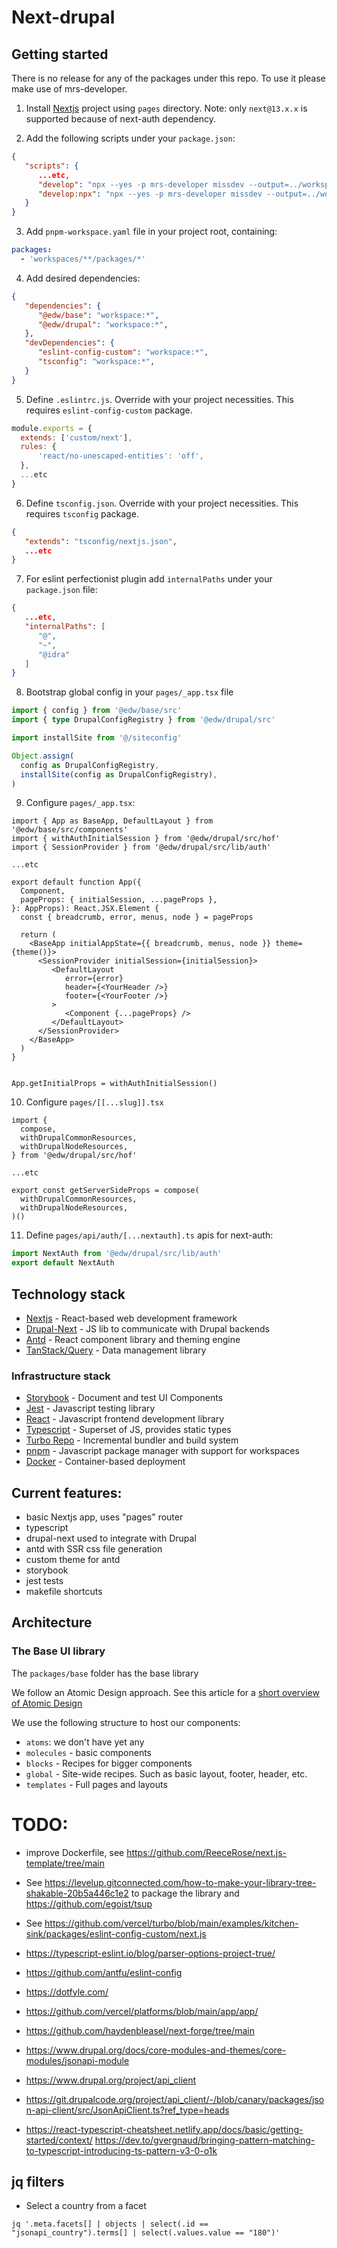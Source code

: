 # Next-drupal

## Getting started

There is no release for any of the packages under this repo. To use it please make use of mrs-developer.

1. Install [Nextjs](https://nextjs.org/docs/getting-started/installation) project using `pages` directory. Note: only `next@13.x.x` is supported because of next-auth dependency.

2. Add the following scripts under your `package.json`:

```json
{
   "scripts": {
      ...etc,
      "develop": "npx --yes -p mrs-developer missdev --output=../workspaces --no-config",
      "develop:npx": "npx --yes -p mrs-developer missdev --output=../workspaces --no-config"
   }
}
```

3. Add `pnpm-workspace.yaml` file in your project root, containing:

```yaml
packages:
  - 'workspaces/**/packages/*'
```

4. Add desired dependencies:
```json
{
   "dependencies": {
      "@edw/base": "workspace:*",
      "@edw/drupal": "workspace:*",
   },
   "devDependencies": {
      "eslint-config-custom": "workspace:*",
      "tsconfig": "workspace:*",
   }
}
```

5. Define `.eslintrc.js`. Override with your project necessities. This requires `eslint-config-custom` package.

```js
module.exports = {
  extends: ['custom/next'],
  rules: {
      'react/no-unescaped-entities': 'off',
  },
  ...etc
}
```

6. Define `tsconfig.json`. Override with your project necessities. This requires `tsconfig` package.

```json
{
   "extends": "tsconfig/nextjs.json",
   ...etc
}
```

7. For eslint perfectionist plugin add `internalPaths` under your `package.json` file:

```json
{
   ...etc,
   "internalPaths": [
      "@",
      "~",
      "@idra"
   ]
}
```

8. Bootstrap global config in your `pages/_app.tsx` file

```ts
import { config } from '@edw/base/src'
import { type DrupalConfigRegistry } from '@edw/drupal/src'

import installSite from '@/siteconfig'

Object.assign(
  config as DrupalConfigRegistry,
  installSite(config as DrupalConfigRegistry),
)
```

9. Configure `pages/_app.tsx`:
```tsx
import { App as BaseApp, DefaultLayout } from '@edw/base/src/components'
import { withAuthInitialSession } from '@edw/drupal/src/hof'
import { SessionProvider } from '@edw/drupal/src/lib/auth'

...etc

export default function App({
  Component,
  pageProps: { initialSession, ...pageProps },
}: AppProps): React.JSX.Element {
  const { breadcrumb, error, menus, node } = pageProps

  return (
    <BaseApp initialAppState={{ breadcrumb, menus, node }} theme={theme()}>
      <SessionProvider initialSession={initialSession}>
         <DefaultLayout
            error={error}
            header={<YourHeader />}
            footer={<YourFooter />}
         >
            <Component {...pageProps} />
         </DefaultLayout>
      </SessionProvider>
    </BaseApp>
  )
}


App.getInitialProps = withAuthInitialSession()
```

10. Configure `pages/[[...slug]].tsx`

```tsx
import {
  compose,
  withDrupalCommonResources,
  withDrupalNodeResources,
} from '@edw/drupal/src/hof'

...etc

export const getServerSideProps = compose(
  withDrupalCommonResources,
  withDrupalNodeResources,
)()
```

11. Define `pages/api/auth/[...nextauth].ts` apis for next-auth:

```ts
import NextAuth from '@edw/drupal/src/lib/auth'
export default NextAuth
```

## Technology stack

- [Nextjs](https://nextjs.org/) - React-based web development framework
- [Drupal-Next](https://next-drupal.org/) - JS lib to communicate with Drupal backends
- [Antd](https://ant.design/) - React component library and theming engine
- [TanStack/Query](https://tanstack.com/query/v5/) - Data management library

### Infrastructure stack

- [Storybook](https://storybook.js.org/) - Document and test UI Components
- [Jest](https://jestjs.io/) - Javascript testing library
- [React](https://react.dev/) - Javascript frontend development library
- [Typescript](https://www.typescriptlang.org/) - Superset of JS, provides static types
- [Turbo Repo](https://turbo.build/repo) - Incremental bundler and build system
- [pnpm](https://pnpm.io/) - Javascript package manager with support for workspaces
- [Docker](https://docs.docker.com/) - Container-based deployment

## Current features:

- basic Nextjs app, uses "pages" router
- typescript
- drupal-next used to integrate with Drupal
- antd with SSR css file generation
- custom theme for antd
- storybook
- jest tests
- makefile shortcuts

## Architecture

### The Base UI library

The `packages/base` folder has the base library

We follow an Atomic Design approach. See this article for a [short overview of Atomic Design](https://blog.logrocket.com/atomic-design-react-native/)

We use the following structure to host our components:

- `atoms`: we don't have yet any
- `molecules` - basic components
- `blocks` - Recipes for bigger components
- `global` - Site-wide recipes. Such as basic layout, footer, header, etc.
- `templates` - Full pages and layouts

# TODO:

- improve Dockerfile, see https://github.com/ReeceRose/next.js-template/tree/main
- See https://levelup.gitconnected.com/how-to-make-your-library-tree-shakable-20b5a446c1e2 to package the library and https://github.com/egoist/tsup
- See https://github.com/vercel/turbo/blob/main/examples/kitchen-sink/packages/eslint-config-custom/next.js

- https://typescript-eslint.io/blog/parser-options-project-true/
- https://github.com/antfu/eslint-config
- https://dotfyle.com/
- https://github.com/vercel/platforms/blob/main/app/app/
- https://github.com/haydenbleasel/next-forge/tree/main
- https://www.drupal.org/docs/core-modules-and-themes/core-modules/jsonapi-module
- https://www.drupal.org/project/api_client
- https://git.drupalcode.org/project/api_client/-/blob/canary/packages/json-api-client/src/JsonApiClient.ts?ref_type=heads
- https://react-typescript-cheatsheet.netlify.app/docs/basic/getting-started/context/
https://dev.to/gvergnaud/bringing-pattern-matching-to-typescript-introducing-ts-pattern-v3-0-o1k

## jq filters

- Select a country from a facet

```
jq '.meta.facets[] | objects | select(.id == "jsonapi_country").terms[] | select(.values.value == "180")'
```
